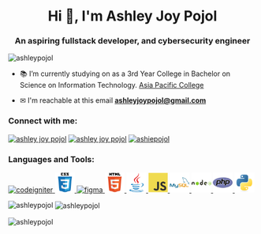 <h1 align="center">Hi 👋, I'm Ashley Joy Pojol</h1>
<h3 align="center">An aspiring fullstack developer, and cybersecurity engineer</h3>

<p align="left"> <img src="https://komarev.com/ghpvc/?username=ashleypojol&label=Profile%20views&color=0e75b6&style=flat" alt="ashleypojol" /> </p>

- 📚 I’m currently studying on as a 3rd Year College in Bachelor on Science on Information Technology. [Asia Pacific College](https://www.apc.edu.ph/)

- ✉ I'm reachable at this email **ashleyjoypojol@gmail.com**

<h3 align="left">Connect with me:</h3>
<p align="left">
<a href="https://linkedin.com/in/ashley joy pojol" target="blank"><img align="center" src="https://raw.githubusercontent.com/rahuldkjain/github-profile-readme-generator/master/src/images/icons/Social/linked-in-alt.svg" alt="ashley joy pojol" height="30" width="40" /></a>
<a href="https://fb.com/ashley joy pojol" target="blank"><img align="center" src="https://raw.githubusercontent.com/rahuldkjain/github-profile-readme-generator/master/src/images/icons/Social/facebook.svg" alt="ashley joy pojol" height="30" width="40" /></a>
<a href="https://instagram.com/ashiepojol" target="blank"><img align="center" src="https://raw.githubusercontent.com/rahuldkjain/github-profile-readme-generator/master/src/images/icons/Social/instagram.svg" alt="ashiepojol" height="30" width="40" /></a>
</p>

<h3 align="left">Languages and Tools:</h3>
<p align="left"> <a href="https://codeigniter.com" target="_blank" rel="noreferrer"> <img src="https://cdn.worldvectorlogo.com/logos/codeigniter.svg" alt="codeigniter" width="40" height="40"/> </a> <a href="https://www.w3schools.com/css/" target="_blank" rel="noreferrer"> <img src="https://raw.githubusercontent.com/devicons/devicon/master/icons/css3/css3-original-wordmark.svg" alt="css3" width="40" height="40"/> </a> <a href="https://www.figma.com/" target="_blank" rel="noreferrer"> <img src="https://www.vectorlogo.zone/logos/figma/figma-icon.svg" alt="figma" width="40" height="40"/> </a> <a href="https://www.w3.org/html/" target="_blank" rel="noreferrer"> <img src="https://raw.githubusercontent.com/devicons/devicon/master/icons/html5/html5-original-wordmark.svg" alt="html5" width="40" height="40"/> </a> <a href="https://www.java.com" target="_blank" rel="noreferrer"> <img src="https://raw.githubusercontent.com/devicons/devicon/master/icons/java/java-original.svg" alt="java" width="40" height="40"/> </a> <a href="https://developer.mozilla.org/en-US/docs/Web/JavaScript" target="_blank" rel="noreferrer"> <img src="https://raw.githubusercontent.com/devicons/devicon/master/icons/javascript/javascript-original.svg" alt="javascript" width="40" height="40"/> </a> <a href="https://www.mysql.com/" target="_blank" rel="noreferrer"> <img src="https://raw.githubusercontent.com/devicons/devicon/master/icons/mysql/mysql-original-wordmark.svg" alt="mysql" width="40" height="40"/> </a> <a href="https://nodejs.org" target="_blank" rel="noreferrer"> <img src="https://raw.githubusercontent.com/devicons/devicon/master/icons/nodejs/nodejs-original-wordmark.svg" alt="nodejs" width="40" height="40"/> </a> <a href="https://www.php.net" target="_blank" rel="noreferrer"> <img src="https://raw.githubusercontent.com/devicons/devicon/master/icons/php/php-original.svg" alt="php" width="40" height="40"/> </a> <a href="https://www.python.org" target="_blank" rel="noreferrer"> <img src="https://raw.githubusercontent.com/devicons/devicon/master/icons/python/python-original.svg" alt="python" width="40" height="40"/> </a> </p>

<p><img align="left" src="https://github-readme-stats.vercel.app/api/top-langs?username=ashleypojol&show_icons=true&locale=en&layout=compact" alt="ashleypojol" /></p>

<p>&nbsp;<img align="center" src="https://github-readme-stats.vercel.app/api?username=ashleypojol&show_icons=true&locale=en" alt="ashleypojol" /></p>

<p><img align="center" src="https://github-readme-streak-stats.herokuapp.com/?user=ashleypojol&" alt="ashleypojol" /></p>
